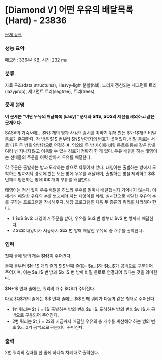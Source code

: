 # [Diamond V] 어떤 우유의 배달목록 (Hard) - 23836 

[문제 링크](https://www.acmicpc.net/problem/23836) 

### 성능 요약

메모리: 33644 KB, 시간: 232 ms

### 분류

자료 구조(data_structures), Heavy-light 분할(hld), 느리게 갱신되는 세그먼트 트리(lazyprop), 세그먼트 트리(segtree), 트리(trees)

### 문제 설명

<p><strong>이 문제는 "어떤 우유의 배달목록 (Easy)" 문제와 $N$, $Q$의 제한을 제외하고 같은 문제이다.</strong></p>

<p>SASA의 기숙사에는 $N$ 개의 방과 사감의 감시를 피하기 위해 만든 $N-1$개의 비밀 통로가 존재한다. 각 방은 $1$ 번부터 $N$ 번까지의 번호가 붙어있다. 비밀 통로는 서로 다른 두 방을 양방향으로 연결하며, 임의의 두 방 사이를 비밀 통로를 통해 같은 방을 여러 번 지나지 않고 이동할 수 있는 경로가 정확히 한 개 있다. 우유 배달을 하는 태영이는 선배들의 주문을 여럿 받아서 우유를 배달한다.</p>

<p>각 주문은 출발하는 방과 도착하는 방으로 이루어져 있다. 태영이는 출발하는 방에서 도착하는 방까지의 경로에 있는 모든 방에 우유를 배달하며, 출발하는 방을 제외하고 $i$ 번째로 방문하는 방에 $i$ 개의 우유를 배달한다.</p>

<p>태영이는 정신 없이 우유 배달을 하느라 우유를 얼마나 배달했는지 기억나지 않는다. 이제까지 배달한 우유의 수를 보고해야 하는 태영이를 위해, 실시간으로 배달한 우유의 수를 구하는 프로그램을 작성해주자. 해당 프로그램은 다음 두 종류의 쿼리를 처리해야 한다.</p>

<ul>
	<li>1 $u$ $v$: 태영이가 주문을 받아, 우유를 $u$ 번 방부터 $v$ 번 방까지 배달한다.</li>
	<li>2 $x$: 태영이가 지금까지 $x$ 번 방에 배달한 우유의 총 개수를 출력한다.</li>
</ul>

### 입력 

 <p>첫째 줄에 방의 개수 $N$이 주어진다.</p>

<p>둘째 줄부터 $N-1$ 개의 줄의 $i$ 번째 줄에는 $a_i$와 $b_i$가 공백으로 구분되어 주어지며, 이는 $a_i$ 번 방과 $b_i$ 번 방이 비밀 통로로 연결되어 있다는 것을 의미한다.</p>

<p>$N+1$ 번째 줄에는, 쿼리의 개수 $Q$가 주어진다.</p>

<p>다음 $Q$개의 줄에는 $i$ 번째 줄에는 $i$ 번째 쿼리가 다음과 같은 형태로 주어진다.</p>

<ul>
	<li>1번 쿼리는 $t_i = 1$, 출발하는 방의 번호 $u_i$, 도착하는 방의 번호 $v_i$ 가 공백으로 구분되어 주어진다.</li>
	<li>2번 쿼리는 $t_i = 2$와 지금까지 배달한 우유의 총 개수를 계산해야 하는 방의 번호 $x_i$가 공백으로 구분되어 주어진다.</li>
</ul>

### 출력 

 <p>2번 쿼리의 결과를 한 줄에 하나씩 차례대로 출력한다.</p>

